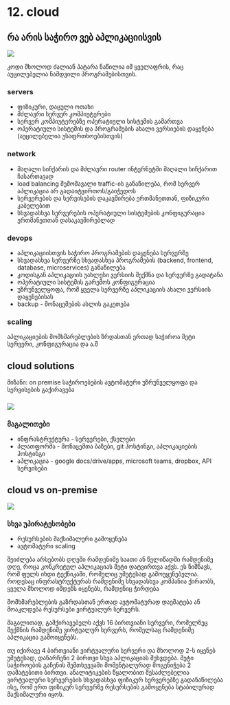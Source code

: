 # 12. cloud

## რა არის საჭირო ვებ აპლიკაციისვის 

![](https://www.menerga.com/fileadmin/_processed_/6/a/csm_Serverroom_with_servers_on_the_left_and_right_side_fbba06e05b.jpg)

<!-- n -->
კოდი მხოლოდ ძალიან პატარა ნაწილია იმ ყველაფრის, რაც აუცილებელია ნამდვილი პროგრამებისთვის.

### servers
- ფიზიკური, დაცული ოთახი 
- მძლავრი სერვერ კომპიუტერები
- სერვერ კომპიუტერებზე ოპერატიული სისტემის გამართვა
- ოპერატიული სისტემის და პროგრამების ახალი ვერსიების დაყენება (აუცილებელია უსაფრთხოებისთვის)

### network 
- მაღალი სიჩქარის და მძლავრი router ინტერნეტში მაღალი სიჩქარით ჩასართავად
- load balancing შემომავალი traffic-ის განაწილება, რომ სერვერ აპლიკაცია არ გადაიტვირთოს/გაიჭედოს
- სერვერების და სერვისების დაკავშირება ერთმანეთთან, ფიზიკური კაბელებით
- სხვადასხვა სერვერების ოპერატიული სისტემების კონფიგურაცია ერთმანეთთან დასაკავშირებლად

### devops
- აპლიკაციისთვის საჭირო პროგრამების დაყენება სერვერზე
- სხვადასხვა სერვერზე სხვადასხვა პროგრამების (backend, frontend, database, microservices) განაწილება
- კოდისგან აპლიკაციის უახლესი ვერსიის შექმნა და სერვერზე გადატანა
- ოპერატიული სისტემის გარემოს კონფიგურაცია 
- უზრუნველყოფა, რომ ყველა სერვერზე აპლიკაციის ახალი ვერსიის დაყენებისას 
- backup - მონაცემების ასლის გაკეთება


### scaling
აპლიკაციების მომხმარებლების ზრდასთან ერთად საჭიროა მეტი სერვერი, კონფიგურაცია და ა.შ


## cloud solutions
მიზანი: on premise საჭიროებების ავტომატური უზრუნველყოფა და სერვისების გაქირავება

### 

![](https://www.visual-paradigm.com/servlet/editor-content/tw/guide/cloud-services-architecture/what-is-aws-architecture/sites/7/2018/09/cloud-computing-an-overview.png)



### მაგალითები
- ინფრასტრუქტურა - სერვერები, ქსელები
- პლათფორმა - მონაცემთა ბაზები, git ჰოსტინგი, აპლიკაციების ჰოსტინგი
- აპლიკაცია - google docs/drive/apps, microsoft teams, dropbox, API სერვისები


## cloud vs on-premise


![](https://coservit.com/servicenav/wp-content/uploads/sites/3/2018/07/http-coservit-com-servicenav-wp-content-uploads-1-3.png)



### სხვა უპირატესობები
- რესურსების მაქსიმალური გამოყენება
- ავტომატური scaling

<!-- ნ -->
შეიძლება არსებობს დღეში რამდენიმე საათი ან წელიწადში რამდენიმე დღე, როცა კონკრეტულ აპლიკაციას მეტი დატვირთვა აქვს. ეს ნიშნავს, რომ ფულს იხდი ტექნიკაში, რომელიც უმეტესად გამოუყენებელია. როდესაც ინფრასტრუქტურას რამდენიმე სხვადასხვა კომპანია ქირაობს, ყველა მხოლოდ იმდენს იყენებს, რამდენიც ჭირდება

მომხმარებლების გაზრდასთან ერთად ავტომატურად დაემატება ან მოაკლდება რესურსები ვირტუალურ სერვერს.

მაგალითად, გამქირავებელს აქვს 16 ბირთვიანი სერვერი, რომელზეც შექმნის რამდენიმე ვირტუალურ სერვერს, რომელსაც რამდენიმე აპლიკაცია გამოიყენებს.

თუ იქირავე 4 ბირთვიანი ვირტუალური სერვერი და მხოლოდ 2-ს იყენებ უმეტესად, დანარჩენი 2 ბირთვი სხვა აპლიკაციას შეხვდება. მეტი საჭიროების გაჩენის შემთხვევაში მომენტალურად მოგენიჭება 2 დამატებითი ბირთვი. ანალიტიკების წყალობით შესაძლებელია ვირტუალური სერვერების სხვადასხვა ფიზიკურ სერვერებზე გადანაწილება ისე, რომ ერთ ფიზიკურ სერვერზე რესურსების გამოყენება სტაბილურად მაქსიმალური იყოს.

